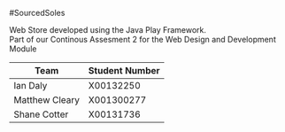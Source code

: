 #SourcedSoles

 Web Store developed using the Java Play Framework.		
 Part of our Continous Assesment 2 for the Web Design and Development Module		
 		
 Team| Student Number		
 ------------- | -------------		
 Ian Daly | X00132250		
 Matthew Cleary | X001300277		
 Shane Cotter | X00131736